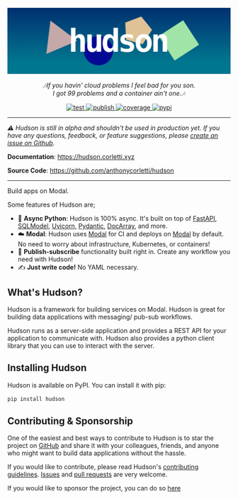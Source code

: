 <p align="center">
  <b><a href="https://hudson.corletti.xyz"><img src="https://github.com/anthonycorletti/hudson/blob/main/docs/img/hudson.png?raw=true" alt="Hudson"></a></b>
</p>
<p align="center">
    <em>🎶If you havin' cloud problems I feel bad for you son.<br>I got 99 problems and a container ain't one.🎶</em>
</p>
<p align="center">
    <a href="https://github.com/anthonycorletti/hudson/actions?query=workflow%3Atest" target="_blank">
        <img src="https://github.com/anthonycorletti/hudson/workflows/test/badge.svg" alt="test">
    </a>
    <a href="https://github.com/anthonycorletti/hudson/actions?query=workflow%3Apublish" target="_blank">
        <img src="https://github.com/anthonycorletti/hudson/workflows/publish/badge.svg" alt="publish">
    </a>
    <a href="https://codecov.io/gh/anthonycorletti/hudson" target="_blank">
        <img src="https://codecov.io/gh/anthonycorletti/hudson/branch/main/graph/badge.svg?token=2K8O7U59KH" alt="coverage">
    </a>
    <a href="https://pypi.org/project/hudson/" target="_blank">
        <img alt="pypi" src="https://img.shields.io/pypi/v/hudson?color=blue">
    </a>
</p>

---

_:warning: Hudson is still in alpha and shouldn't be used in production yet. If you have any questions, feedback, or feature suggestions, please [create an issue on Github](https://github.com/anthonycorletti/hudson/issues/new/choose)._

**Documentation**: <a href="https://hudson.corletti.xyz" target="_blank">https://hudson.corletti.xyz</a>

**Source Code**: <a href="https://github.com/anthonycorletti/hudson" target="_blank">https://github.com/anthonycorletti/hudson</a>

---

Build apps on Modal.

Some features of Hudson are;

* 🐍 **Async Python**: Hudson is 100% async. It's built on top of [FastAPI](https://fastapi.tiangolo.com/), [SQLModel](https://sqlmodel.tiangolo.com/), [Uvicorn](https://www.uvicorn.org/), [Pydantic](https://docs.pydantic.dev), [DocArray](https://docarray.jina.ai/), and more.
* ☁️ **Modal**: Hudson uses [Modal](https://modal.com) for CI and deploys on [Modal](https://modal.com) by default. No need to worry about infrastructure, Kubernetes, or containers!
* 📨 **Publish-subscribe** functionality built right in. Create any workflow you need with Hudson!
* ✍️ **Just write code!** No YAML necessary.

## What's Hudson?

Hudson is a framework for building services on Modal. Hudson is great for building data applications with messaging/ pub-sub workflows.

Hudson runs as a server-side application and provides a REST API for your application to communicate with. Hudson also provides a python client library that you can use to interact with the server.

## Installing Hudson

Hudson is available on PyPI. You can install it with pip:

```sh
pip install hudson
```

## Contributing & Sponsorship

One of the easiest and best ways to contribute to Hudson is to star the project on [GitHub](https://github.com/anthonycorletti/hdson) and share it with your colleagues, friends, and anyone who might want to build data applications without the hassle.

If you would like to contribute, please read Hudson's [contributing guidelines](./contributing.md). [Issues](https://github.com/anthonycorletti/hudson/issues/new/choose) and [pull requests](https://github.com/anthonycorletti/hudson/compare) are very welcome.

If you would like to sponsor the project, you can do so [here](https://github.com/sponsors/anthonycorletti)
